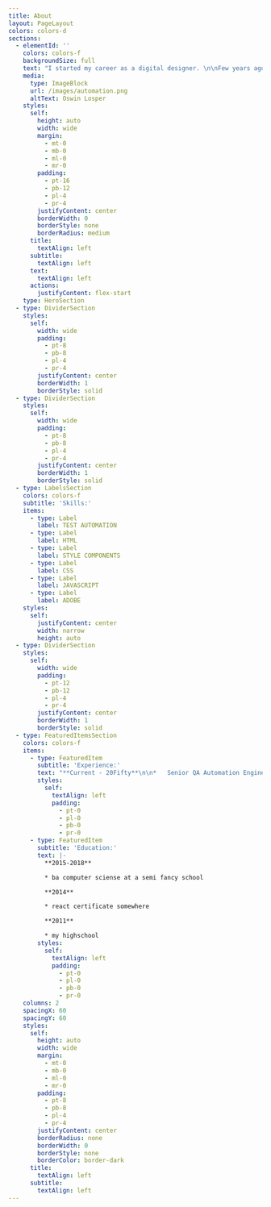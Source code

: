 ```yaml
---
title: About
layout: PageLayout
colors: colors-d
sections:
  - elementId: ''
    colors: colors-f
    backgroundSize: full
    text: "I started my career as a digital designer. \n\nFew years ago i made the decision to make a career change to testing.\n\nAt the moment I work as a full time Automation Tester at Wyzetalk.\n\na Company that specialising in digital\_employee solutions\_that unleashes the full potential of your entire workforce, before joining Wyzetalk, I worked for iPlatform, a company specialising in, insurance management software.\n\na Company that specialising in digital\_employee solutions\_that unleashes the full potential of your entire workforce, before joining Wyzetalk, I worked for iPlatform, a company specialising in, insurance management software.\n\nI also worked as a full time Senior Designer at bOnline Ltd, a UK based company, building small to medium sized business websites.\n"
    media:
      type: ImageBlock
      url: /images/automation.png
      altText: Oswin Losper
    styles:
      self:
        height: auto
        width: wide
        margin:
          - mt-0
          - mb-0
          - ml-0
          - mr-0
        padding:
          - pt-16
          - pb-12
          - pl-4
          - pr-4
        justifyContent: center
        borderWidth: 0
        borderStyle: none
        borderRadius: medium
      title:
        textAlign: left
      subtitle:
        textAlign: left
      text:
        textAlign: left
      actions:
        justifyContent: flex-start
    type: HeroSection
  - type: DividerSection
    styles:
      self:
        width: wide
        padding:
          - pt-8
          - pb-8
          - pl-4
          - pr-4
        justifyContent: center
        borderWidth: 1
        borderStyle: solid
  - type: DividerSection
    styles:
      self:
        width: wide
        padding:
          - pt-8
          - pb-8
          - pl-4
          - pr-4
        justifyContent: center
        borderWidth: 1
        borderStyle: solid
  - type: LabelsSection
    colors: colors-f
    subtitle: 'Skills:'
    items:
      - type: Label
        label: TEST AUTOMATION
      - type: Label
        label: HTML
      - type: Label
        label: STYLE COMPONENTS
      - type: Label
        label: CSS
      - type: Label
        label: JAVASCRIPT
      - type: Label
        label: ADOBE
    styles:
      self:
        justifyContent: center
        width: narrow
        height: auto
  - type: DividerSection
    styles:
      self:
        width: wide
        padding:
          - pt-12
          - pb-12
          - pl-4
          - pr-4
        justifyContent: center
        borderWidth: 1
        borderStyle: solid
  - type: FeaturedItemsSection
    colors: colors-f
    items:
      - type: FeaturedItem
        subtitle: 'Experience:'
        text: "**Current - 20Fifty**\n\n*   Senior QA Automation Engineer\n\n**SEPT 2019 - FEB 2022 - Wyzetalk**\n\n*   Front End Automation Tester\n\n**Sep 2017 - Sep 2019 - iPlatfrom**\n\n*   Web Design & Front End Automation Tester\n\n**Aug 2013 - Aug 2017 -**\_ **bOnline**\n\n*   Senior Designer & Team Lead\n\n"
        styles:
          self:
            textAlign: left
            padding:
              - pt-0
              - pl-0
              - pb-0
              - pr-0
      - type: FeaturedItem
        subtitle: 'Education:'
        text: |-
          **2015-2018**

          * ba computer sciense at a semi fancy school

          **2014**

          * react certificate somewhere

          **2011**

          * my highschool
        styles:
          self:
            textAlign: left
            padding:
              - pt-0
              - pl-0
              - pb-0
              - pr-0
    columns: 2
    spacingX: 60
    spacingY: 60
    styles:
      self:
        height: auto
        width: wide
        margin:
          - mt-0
          - mb-0
          - ml-0
          - mr-0
        padding:
          - pt-8
          - pb-8
          - pl-4
          - pr-4
        justifyContent: center
        borderRadius: none
        borderWidth: 0
        borderStyle: none
        borderColor: border-dark
      title:
        textAlign: left
      subtitle:
        textAlign: left
---
```

